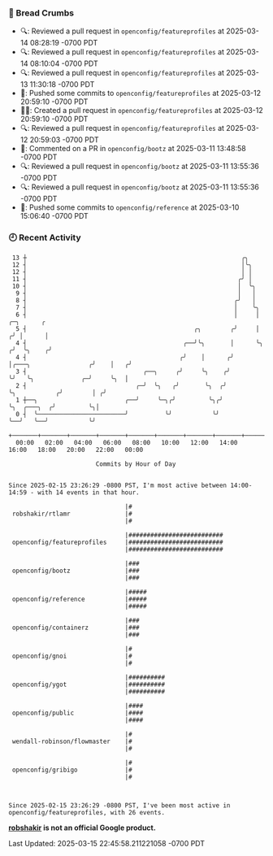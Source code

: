### 🍞 Bread Crumbs

 * 🔍: Reviewed a pull request in  `openconfig/featureprofiles` at 2025-03-14 08:28:19 -0700 PDT
 * 🔍: Reviewed a pull request in  `openconfig/featureprofiles` at 2025-03-14 08:10:04 -0700 PDT
 * 🔍: Reviewed a pull request in  `openconfig/featureprofiles` at 2025-03-13 11:30:18 -0700 PDT
 * 🚢: Pushed some commits to `openconfig/featureprofiles` at 2025-03-12 20:59:10 -0700 PDT
 * ✍🏼: Created a pull request in `openconfig/featureprofiles` at 2025-03-12 20:59:10 -0700 PDT
 * 🔍: Reviewed a pull request in  `openconfig/featureprofiles` at 2025-03-12 20:59:03 -0700 PDT
 * 💬: Commented on a PR in  `openconfig/bootz` at 2025-03-11 13:48:58 -0700 PDT
 * 🔍: Reviewed a pull request in  `openconfig/bootz` at 2025-03-11 13:55:36 -0700 PDT
 * 🔍: Reviewed a pull request in  `openconfig/bootz` at 2025-03-11 13:55:36 -0700 PDT
 * 🚢: Pushed some commits to `openconfig/reference` at 2025-03-10 15:06:40 -0700 PDT

### 🕘 Recent Activity
```
 13 ┼                                                           ╭╮
 12 ┤                                                           │╰╮
 12 ┤                                                           │ │
 11 ┤                                                          ╭╯ │
 10 ┤                                                          │  ╰╮
  9 ┤                                                          │   │
  8 ┤                                                         ╭╯   │
  7 ┤                                                         │    ╰╮
  6 ┤                                                         │     │                         ╭─╮      ╭
  5 ┤                                              ╭╮        ╭╯     │                        ╭╯ │      │
  4 ┤                                           ╭──╯╰╮       │      ╰╮                      ╭╯  ╰╮    ╭╯
  4 ┤                                          ╭╯    │      ╭╯       │╭───╮                ╭╯    │   ╭╯
  3 ┤                                ╭──╮     ╭╯     ╰╮    ╭╯        ╰╯   ╰╮             ╭─╯     ╰╮  │
  2 ┤                              ╭─╯  ╰╮   ╭╯       ╰╮  ╭╯               ╰╮           ╭╯        │ ╭╯
  1 ┼──╮                        ╭──╯     ╰─╮╭╯         ╰╮╭╯                 ╰╮  ╭───╮  ╭╯         ╰╮│
  0 ┤  ╰────────────────────────╯          ╰╯           ╰╯                   ╰──╯   ╰──╯           ╰╯
    +───────+───────+───────+───────+───────+───────+───────+───────+───────+───────+───────+───────+────
  00:00   02:00   04:00   06:00   08:00   10:00   12:00   14:00   16:00   18:00   20:00   22:00   00:00   

						Commits by Hour of Day


Since 2025-02-15 23:26:29 -0800 PST, I'm most active between 14:00-14:59 - with 14 events in that hour.

```



```
                                |#
 robshakir/rtlamr               |#
                                |#

                                |##########################
 openconfig/featureprofiles     |##########################
                                |##########################

                                |###
 openconfig/bootz               |###
                                |###

                                |#####
 openconfig/reference           |#####
                                |#####

                                |###
 openconfig/containerz          |###
                                |###

                                |#
 openconfig/gnoi                |#
                                |#

                                |##########
 openconfig/ygot                |##########
                                |##########

                                |####
 openconfig/public              |####
                                |####

                                |#
 wendall-robinson/flowmaster    |#
                                |#

                                |#
 openconfig/gribigo             |#
                                |#



Since 2025-02-15 23:26:29 -0800 PST, I've been most active in openconfig/featureprofiles, with 26 events.

```
**[robshakir](mailto:robjs@google.com) is not an official Google product.**  


Last Updated: 2025-03-15 22:45:58.211221058 -0700 PDT
